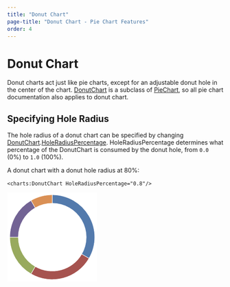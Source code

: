 ```yaml
---
title: "Donut Chart"
page-title: "Donut Chart - Pie Chart Features"
order: 4
---
```

# Donut Chart

Donut charts act just like pie charts, except for an adjustable donut hole in the center of the chart. [DonutChart](xref:@ActiproUIRoot.Controls.Charts.DonutChart) is a subclass of [PieChart](xref:@ActiproUIRoot.Controls.Charts.PieChart), so all pie chart documentation also applies to donut chart.

## Specifying Hole Radius

The hole radius of a donut chart can be specified by changing [DonutChart](xref:@ActiproUIRoot.Controls.Charts.DonutChart).[HoleRadiusPercentage](xref:@ActiproUIRoot.Controls.Charts.DonutChart.HoleRadiusPercentage).  HoleRadiusPercentage determines what percentage of the DonutChart is consumed by the donut hole, from `0.0` (0%) to `1.0` (100%).

A donut chart with a donut hole radius at 80%:

```xaml
<charts:DonutChart HoleRadiusPercentage="0.8"/>
```

![Screenshot](../images/pie-donut1.png)
